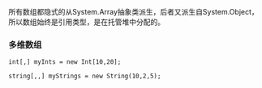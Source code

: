 所有数组都隐式的从System.Array抽象类派生，后者又派生自System.Object，所以数组始终是引用类型，是在托管堆中分配的。

### 多维数组

    int[,] myInts = new Int[10,20];

    string[,,] myStrings = new String(10,2,5);

